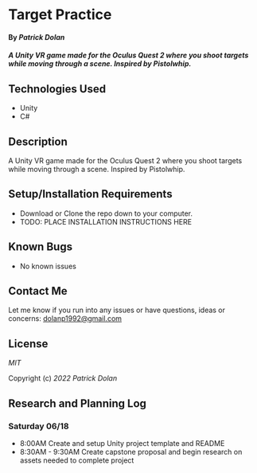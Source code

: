 # Target Practice

#### By _**Patrick Dolan**_

#### _A Unity VR game made for the Oculus Quest 2 where you shoot targets while moving through a scene. Inspired by Pistolwhip._

## Technologies Used

* Unity
* C#

## Description

A Unity VR game made for the Oculus Quest 2 where you shoot targets while moving through a scene. Inspired by Pistolwhip.

## Setup/Installation Requirements

* Download or Clone the repo down to your computer.
* TODO: PLACE INSTALLATION INSTRUCTIONS HERE


## Known Bugs

* No known issues

## Contact Me

Let me know if you run into any issues or have questions, ideas or concerns:
dolanp1992@gmail.com

## License

_MIT_

Copyright (c) _2022_ _Patrick Dolan_

## Research and Planning Log
### Saturday 06/18
* 8:00AM Create and setup Unity project template and README
* 8:30AM - 9:30AM Create capstone proposal and begin research on assets needed to complete project